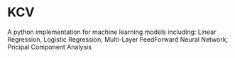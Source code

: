 # KCV
A python implementation for machine learning models including:
Linear Regression,
Logistic Regression,
Multi-Layer FeedForward Neural Network,
Pricipal Component Analysis
